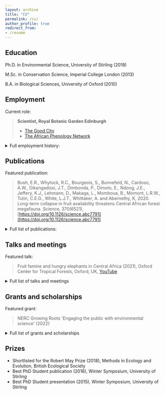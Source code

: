 ```yaml
---
layout: archive
title: "CV"
permalink: /cv/
author_profile: true
redirect_from:
- /resume
---
```



## Education

Ph.D. in Environmental Science, University of Stirling (2018)

M.Sc. in Conservation Science, Imperial College London (2013)

B.A. in Biological Sciences, University of Oxford (2010)
  
## Employment

Current role:

  >**Scientist, Royal Botanic Garden Edinburgh**
  >- [The Good City](https://emma-bush.github.io/portfolio/1-TheGoodCity/)
  >- [The African Phenology Network](https://africanphenologynetwork.online/)

<details>
  <summary> Full employment history: </summary>

---

- 2020-present: Urban Biodiversity Scientist (0.6 FTE), Royal Botanic Garden Edinburgh, UK
  
  |

- 2019-2020: Postdoctoral Research Assistant (0.5 FTE), UK Centre for Ecology and Hydrology, UK
  
  |

* 2019-2020: Postdoctoral Research Assistant (0.4FTE), University of Stirling, UK

* 2010-2012: Academic Researcher, University of Oxford, UK

</details>

## Publications

Featured publication:

  >Bush, E.R., Whytock, R.C., Bourgeois, S., Bunnefeld, N., Cardoso, A.W., Dikangadissi, J.T., Dimbonda, P., Dimoto, E., Ndong, J.E., Jeffery, K.J., Lehmann, D., Makaga, L., Momboua, B., Momont, L.R.W., Tutin, C.E.G., White, L.J.T., Whittaker, A. and Abernethy, K, 2020. Long-term collapse in fruit availability threatens Central African forest megafauna. Science, 370(6521), [https://doi.org/10.1126/science.abc7791](https://doi.org/10.1126/science.abc7791)

<details>
  <summary> Full list of publications: </summary>

---

  <ul>{% for post in site.publications reversed %}
    {% include archive-single-cv.html %}
  {% endfor %}</ul>

Reviewer for: Journal of Plant Ecology, Biotropica, Biological Conservation, Ecology and Society and PeerJ
</details>

## Talks and meetings

Featured talk:

  >Fruit famine and hungry elephants in Central Africa (2021), Oxford Center for Tropical Forests, Oxford, UK, [YouTube](https://www.youtube.com/watch?v=r3bWu2YbP_M&feature=youtu.be)

<details>
  <summary>Full list of talks and meetings</summary>

---

  <ul>{% for post in site.talks reversed %}
    {% include archive-single-talk-cv.html %}
  {% endfor %}</ul>
  </details>
  
## Grants and scholarships

Featured grant:

  >NERC Growing Roots 'Engaging the public with environmental science' (2022)
 
<details>
  <summary>Full list of grants and scholarships </summary>
 
- Growing Roots 'Engaging the public with environmental science' (2022), The Natural Environment Research Council (NERC) - £9990 to fund 6 month public engagement project (PI).
  
- COP26 International Climate Change Network grant (2021), The Royal Society of Edinburgh - £9920 to fund 6 month networking project for the African Phenology Network (PI).
  
- Research Grant (2019), National Parks Agency Gabon - £31,533 to fund 12-month (0.5 FTE) PDRA at the University of Stirling (Co-I).
- Connect+ grant (2018), University of Stirling - £6150 to fund workshop (Co-I).
- Collaborative Impact Studentship (2013) joint funded between University of Stirling and National Parks Agency Gabon (ANPN) - £67,200/4 years stipend + £16,000 training and fieldwork costs.
- Tropical Agriculture Association Masters Award (2013) - £1000 fieldwork costs (PI).
- Imperial College Conservation Science (ICCS) Project Bursary Award (2013) - £500 fieldwork costs (PI).
- Conservation Science MSc Bursary (2012) - £4000 living expenses.
- Imperial College London Rector’s Scholarship Fund Masters Award (2012) - £5000 living expenses and fees.
- Peoples Trust for Endangered Species Graduate Research Internship (2010) - £6000 fieldwork costs (PI).
- Hertford College Academic Scholarship, University of Oxford (2009)

    </details>
    
## Prizes
    
* Shortlisted for the Robert May Prize (2018), Methods in Ecology and Evolution, British Ecological Society
* Best PhD Student publication (2016), Winter Symposium, University of Stirling
* Best PhD Student presentation (2015), Winter Symposium, University of Stirling
